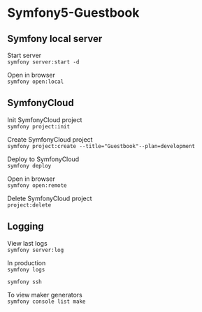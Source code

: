 # Symfony5-Guestbook

## Symfony local server
Start server<br/>
``
symfony server:start -d
``

Open in browser<br/>
``
symfony open:local
``

## SymfonyCloud
Init SymfonyCloud project<br/>
``
symfony project:init
``

Create SymfonyCloud project<br/>
``
symfony project:create --title="Guestbook"--plan=development
``

Deploy to SymfonyCloud<br/>
``
symfony deploy
``

Open in browser<br/>
``
symfony open:remote
``

Delete SymfonyCloud project<br/>
``
project:delete
``

## Logging
View last logs<br/>
``
symfony server:log
``

In production<br/>
``
symfony logs
``

``
symfony ssh
``

To view maker generators<br/>
``
symfony console list make
``